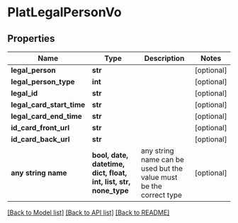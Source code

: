# PlatLegalPersonVo


## Properties
Name | Type | Description | Notes
------------ | ------------- | ------------- | -------------
**legal_person** | **str** |  | [optional] 
**legal_person_type** | **int** |  | [optional] 
**legal_id** | **str** |  | [optional] 
**legal_card_start_time** | **str** |  | [optional] 
**legal_card_end_time** | **str** |  | [optional] 
**id_card_front_url** | **str** |  | [optional] 
**id_card_back_url** | **str** |  | [optional] 
**any string name** | **bool, date, datetime, dict, float, int, list, str, none_type** | any string name can be used but the value must be the correct type | [optional]

[[Back to Model list]](../README.md#documentation-for-models) [[Back to API list]](../README.md#documentation-for-api-endpoints) [[Back to README]](../README.md)


